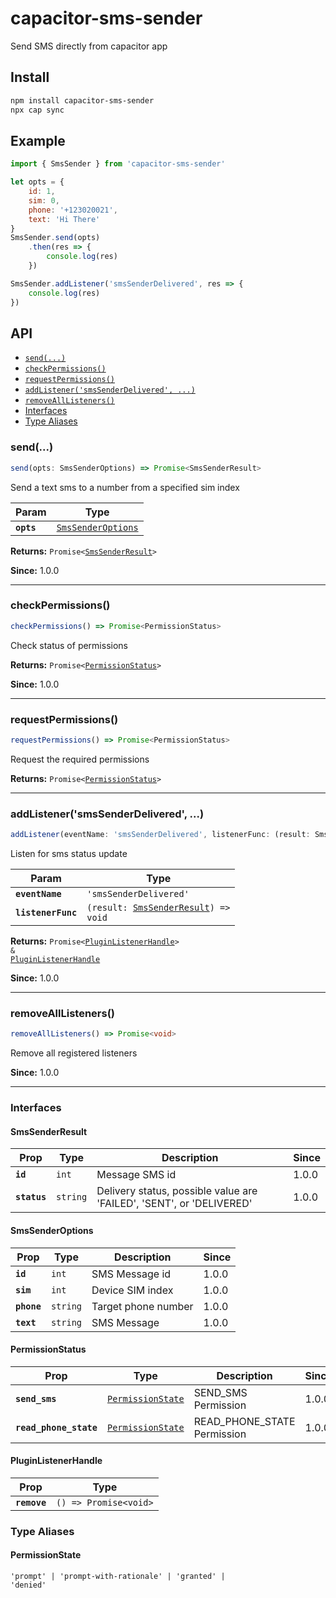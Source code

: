 # capacitor-sms-sender

Send SMS directly from capacitor app

## Install

```bash
npm install capacitor-sms-sender
npx cap sync
```

## Example

```js
import { SmsSender } from 'capacitor-sms-sender'

let opts = {
    id: 1,
    sim: 0,
    phone: '+123020021',
    text: 'Hi There'
}
SmsSender.send(opts)
    .then(res => {
        console.log(res)
    })

SmsSender.addListener('smsSenderDelivered', res => {
    console.log(res)
})
```

## API

<docgen-index>

* [`send(...)`](#send)
* [`checkPermissions()`](#checkpermissions)
* [`requestPermissions()`](#requestpermissions)
* [`addListener('smsSenderDelivered', ...)`](#addlistenersmssenderdelivered)
* [`removeAllListeners()`](#removealllisteners)
* [Interfaces](#interfaces)
* [Type Aliases](#type-aliases)

</docgen-index>

<docgen-api>
<!--Update the source file JSDoc comments and rerun docgen to update the docs below-->

### send(...)

```typescript
send(opts: SmsSenderOptions) => Promise<SmsSenderResult>
```

Send a text sms to a number from a specified sim index

| Param      | Type                                                          |
| ---------- | ------------------------------------------------------------- |
| **`opts`** | <code><a href="#smssenderoptions">SmsSenderOptions</a></code> |

**Returns:** <code>Promise&lt;<a href="#smssenderresult">SmsSenderResult</a>&gt;</code>

**Since:** 1.0.0

--------------------


### checkPermissions()

```typescript
checkPermissions() => Promise<PermissionStatus>
```

Check status of permissions

**Returns:** <code>Promise&lt;<a href="#permissionstatus">PermissionStatus</a>&gt;</code>

**Since:** 1.0.0

--------------------


### requestPermissions()

```typescript
requestPermissions() => Promise<PermissionStatus>
```

Request the required permissions

**Returns:** <code>Promise&lt;<a href="#permissionstatus">PermissionStatus</a>&gt;</code>

--------------------


### addListener('smsSenderDelivered', ...)

```typescript
addListener(eventName: 'smsSenderDelivered', listenerFunc: (result: SmsSenderResult) => void) => Promise<PluginListenerHandle> & PluginListenerHandle
```

Listen for sms status update

| Param              | Type                                                                             |
| ------------------ | -------------------------------------------------------------------------------- |
| **`eventName`**    | <code>'smsSenderDelivered'</code>                                                |
| **`listenerFunc`** | <code>(result: <a href="#smssenderresult">SmsSenderResult</a>) =&gt; void</code> |

**Returns:** <code>Promise&lt;<a href="#pluginlistenerhandle">PluginListenerHandle</a>&gt; & <a href="#pluginlistenerhandle">PluginListenerHandle</a></code>

**Since:** 1.0.0

--------------------


### removeAllListeners()

```typescript
removeAllListeners() => Promise<void>
```

Remove all registered listeners

**Since:** 1.0.0

--------------------


### Interfaces


#### SmsSenderResult

| Prop         | Type                | Description                                                          | Since |
| ------------ | ------------------- | -------------------------------------------------------------------- | ----- |
| **`id`**     | <code>int</code>    | Message SMS id                                                       | 1.0.0 |
| **`status`** | <code>string</code> | Delivery status, possible value are 'FAILED', 'SENT', or 'DELIVERED' | 1.0.0 |


#### SmsSenderOptions

| Prop        | Type                | Description         | Since |
| ----------- | ------------------- | ------------------- | ----- |
| **`id`**    | <code>int</code>    | SMS Message id      | 1.0.0 |
| **`sim`**   | <code>int</code>    | Device SIM index    | 1.0.0 |
| **`phone`** | <code>string</code> | Target phone number | 1.0.0 |
| **`text`**  | <code>string</code> | SMS Message         | 1.0.0 |


#### PermissionStatus

| Prop                   | Type                                                        | Description                 | Since |
| ---------------------- | ----------------------------------------------------------- | --------------------------- | ----- |
| **`send_sms`**         | <code><a href="#permissionstate">PermissionState</a></code> | SEND_SMS Permission         | 1.0.0 |
| **`read_phone_state`** | <code><a href="#permissionstate">PermissionState</a></code> | READ_PHONE_STATE Permission | 1.0.0 |


#### PluginListenerHandle

| Prop         | Type                                      |
| ------------ | ----------------------------------------- |
| **`remove`** | <code>() =&gt; Promise&lt;void&gt;</code> |


### Type Aliases


#### PermissionState

<code>'prompt' | 'prompt-with-rationale' | 'granted' | 'denied'</code>

</docgen-api>
